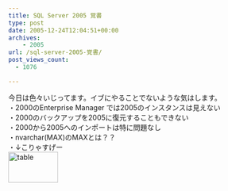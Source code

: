 ```yaml
---
title: SQL Server 2005 覚書
type: post
date: 2005-12-24T12:04:51+00:00
archives:
    - 2005
url: /sql-server-2005-覚書/
post_views_count:
  - 1076

---
```

今日は色々いじってます。イブにやることでないような気はします。  
・2000のEnterprise Manager では2005のインスタンスは見えない  
・2000のバックアップを2005に復元することもできない  
・2000から2005へのインポートは特に問題なし  
・nvarchar(MAX)のMAXとは？？  
・↓こりゃすげー  
<a href="https://i1.wp.com/jqinglong.html.xdomain.jp/bimg/table.PNG" onclick="window.open(this.href, '_blank', 'width=326,height=205,scrollbars=no,resizable=no,toolbar=no,directories=no,location=no,menubar=no,status=no,left=0,top=0'); return false"><img alt="table" title="table" src="https://i1.wp.com/jqinglong.html.xdomain.jp/bimg/table_thumb.PNG?resize=100%2C62" width="100" height="62" border="0" style="float: left; margin: 0px 5px 5px 0px;" data-recalc-dims="1" /></a>